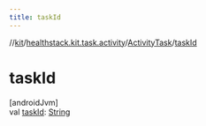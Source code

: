 ```yaml
---
title: taskId
---
```

//[kit](../../../index.html)/[healthstack.kit.task.activity](../index.html)/[ActivityTask](index.html)/[taskId](task-id.html)



# taskId



[androidJvm]\
val [taskId](task-id.html): [String](https://kotlinlang.org/api/latest/jvm/stdlib/kotlin/-string/index.html)




